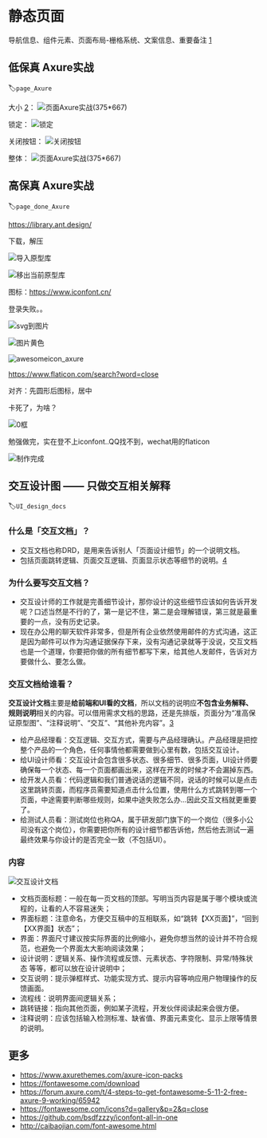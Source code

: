 # 静态页面

导航信息、组件元素、页面布局-栅格系统、文案信息、重要备注 [1]

## 低保真 Axure实战
:label:`page_Axure`

大小 [2]：
![页面Axure实战(375*667)](../img/page_axure.png)

锁定：
![锁定](../img/lock_axure.png)

关闭按钮：
![关闭按钮](../img/close_axure.png)

整体：
![页面Axure实战(375*667)](../img/page2_axure.png)

## 高保真 Axure实战
:label:`page_done_Axure`

https://library.ant.design/

下载，解压

![导入原型库](../img/ant_design2axure.png)

![移出当前原型库](../img/remove_now_lib_axure.png)

图标：https://www.iconfont.cn/

登录失败。。

![svg到图片](../img/svg2image.png)

![图片黄色](../img/image_color.png)


![awesomeicon_axure](../img/awesomeicon_axure.png)

https://www.flaticon.com/search?word=close

对齐：先圆形后图标，居中

卡死了，为啥？

![0框](../img/kuang0_axure.png)

勉强做完，实在登不上iconfont..QQ找不到，wechat用的flaticon

![制作完成](../img/page_done.png)

## 交互设计图 —— 只做交互相关解释
:label:`UI_design_docs`

### 什么是「交互文档」？

- 交互文档也称DRD，是用来告诉别人「页面设计细节」的一个说明文档。
- 包括页面跳转逻辑、页面交互逻辑、页面显示状态等细节的说明。[4]

### 为什么要写交互文档？

- 交互设计师的工作就是完善细节设计，那你设计的这些细节应该如何告诉开发呢？口述当然是不行的了，第一是记不住，第二是会理解错误，第三就是最重要的一点，没有历史记录。
- 现在办公用的聊天软件非常多，但是所有企业依然使用邮件的方式沟通，这正是因为邮件可以作为沟通证据保存下来，没有沟通记录就等于没说，交互文档也是一个道理，你要把你做的所有细节都写下来，给其他人发邮件，告诉对方要做什么、要怎么做。

### 交互文档给谁看？

**交互设计文档**主要是**给前端和UI看的文档**，所以文档的说明应**不包含业务解释、规则说明**相关的内容。可以借用需求文档的思路，还是先排版，页面分为“准高保证原型图”、“注释说明”、“交互”、“其他补充内容”。[3]

- 给产品经理看：交互逻辑、交互方式，需要与产品经理确认。产品经理是把控整个产品的一个角色，任何事情他都需要做到心里有数，包括交互设计。
- 给UI设计师看：交互设计会包含很多状态、很多细节、很多页面，UI设计师要确保每一个状态、每一个页面都画出来，这样在开发的时候才不会漏掉东西。
- 给开发人员看：代码逻辑和我们普通说话的逻辑不同，说话的时候可以是点击这里跳转页面，而程序员需要知道点击什么位置，使用什么方式跳转到哪一个页面，中途需要判断哪些规则，如果中途失败怎么办...因此交互文档就更重要了。
- 给测试人员看：测试岗位也称QA，属于研发部门旗下的一个岗位（很多小公司没有这个岗位），你需要把你所有的设计细节都告诉他，然后他去测试一遍最终效果与你设计的是否完全一致（不包括UI）。

### 内容

![交互设计文档](../img/UI_design_docs.png)

- 文档页面标题：一般在每一页文档的顶部。写明当页内容是属于哪个模块或流程的，让看的人不容易迷失；
- 界面标题：注意命名，方便交互稿中的互相联系，如“跳转【XX页面】”，“回到【XX界面】状态”；
- 界面：界面尺寸建议按实际界面的比例缩小，避免你想当然的设计并不符合规范，也避免一个界面太大影响阅读效果；
- 设计说明：逻辑关系、操作流程或反馈、元素状态、字符限制、异常/特殊状态 等等，都可以放在设计说明中；
- 交互说明：提示弹框样式、功能实现方式、提示内容等响应用户物理操作的反馈画面。
- 流程线：说明界面间逻辑关系；
- 跳转链接：指向其他页面，例如某子流程，开发伙伴阅读起来会很方便。
- 注释说明：应该包括输入检测标准、缺省值、界面元素变化、显示上限等情景的说明。

## 更多

- https://www.axurethemes.com/axure-icon-packs
- https://fontawesome.com/download
- https://forum.axure.com/t/4-steps-to-get-fontawesome-5-11-2-free-axure-9-working/65942
- https://fontawesome.com/icons?d=gallery&p=2&q=close
- https://github.com/bsdfzzzy/iconfont-all-in-one
- http://caibaojian.com/font-awesome.html

[1]: https://www.yinxiang.com/everhub/note/f9ab87ee-73e6-4241-9428-9507cbfd007f
[2]: https://www.bilibili.com/video/BV1WE411w7LW?p=3
[3]: http://www.woshipm.com/pmd/418829.html
[4]: https://www.zhihu.com/question/19825650/answer/758117107
